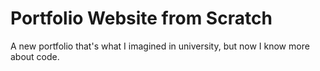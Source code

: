 # Portfolio Website from Scratch
 A new portfolio that's what I imagined in university, but now I know more about code.
